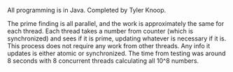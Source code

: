 All programming is in Java.
Completed by Tyler Knoop.

The prime finding is all parallel, and the work is approximately the same for each thread. Each thread takes a number from counter (which is synchronized) and sees if it is prime, updating whatever is necessary if it is. This process does not require any work from other threads. Any info it updates is either atomic or synchronized. The time from testing was around 8 seconds with 8 concurrent threads calculating all 10^8 numbers.
